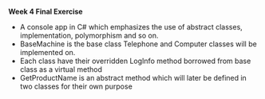 **Week 4 Final Exercise**
- A console app in C# which emphasizes the use of abstract classes, implementation, polymorphism and so on.
- BaseMachine is the base class Telephone and Computer classes will be implemented on.
- Each class have their overridden LogInfo method borrowed from base class as a virtual method
- GetProductName is an abstract method which will later be defined in two classes for their own purpose
